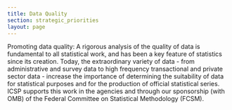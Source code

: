 ```yaml
---
title: Data Quality
section: strategic_priorities
layout: page
---
```

<p>Promoting data quality: A rigorous analysis of the quality of data is fundamental to all statistical work, and has been a key feature of statistics since its creation. Today, the extraordinary variety of data - from administrative and survey data to high frequency transactional and private sector data - increase the importance of determining the suitability of data for statistical purposes and for the production of official statistical series. ICSP supports this work in the agencies and through our sponsorship (with OMB) of the Federal Committee on Statistical Methodology (FCSM).</p>